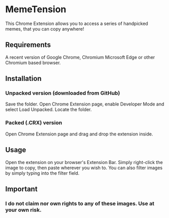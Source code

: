 # MemeTension
This Chrome Extension allows you to access a series of handpicked memes, that you can copy anywhere!

## Requirements
A recent version of Google Chrome, Chromium Microsoft Edge or other Chromium based browser.

## Installation
### Unpacked version (downloaded from GitHub)
Save the folder. Open Chrome Extension page, enable Developer Mode and select Load Unpacked. Locate the folder.

### Packed (.CRX) version
Open Chrome Extension page and drag and drop the extension inside.

## Usage
Open the extension on your browser's Extension Bar. Simply right-click the image to copy, then paste wherever you wish to. 
You can also filter images by simply typing into the filter field.

## Important
### I do not claim nor own rights to any of these images. Use at your own risk.
